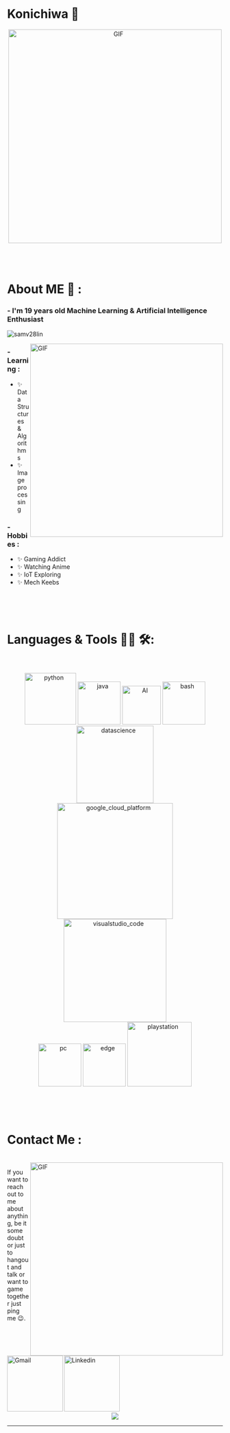 # Konichiwa 👋

<div align="center">
<img hight="260" width="498" alt="GIF" align="center" src="https://media.tenor.com/OISpcH9g0zUAAAAC/jujutsu-kaisen-gojo.gif">
</div>

</br>
</br>
</br>


# About ME 💬 :

### - I'm 19 years old Machine Learning & Artificial Intelligence Enthusiast

<p align="left"> <img src="https://komarev.com/ghpvc/?username=samv28lin&label=Profile%20views&color=0e75b6&style=flat" alt="samv28lin" /> </p>

<img hight="300" width="450" alt="GIF" align="right" src="https://media.tenor.com/-ZGfU4EG2aoAAAAC/championship-soccer.gif">

### - Learning :
- ✨ Data Structures & Algorithms
- ✨ Image processing

### - Hobbies : 
- ✨ Gaming Addict
- ✨ Watching Anime
- ✨ IoT Exploring
- ✨ Mech Keebs

</br>
</br>
</br>



# Languages & Tools 👨‍💻 🛠:
</br>

<p align="center">

<!-- For more icons please follow  https://github.com/MikeCodesDotNET/ColoredBadges -->
<img src="https://github.com/samv28/samv28/blob/main/assets/icons/python.png" alt="python" width="120" hight="50">
<img src="https://github.com/samv28/samv28/blob/main/assets/icons/java.png" alt="java"  width="100" hight="50">
<img src="https://github.com/samv28/samv28/blob/main/assets/icons/ai.png" alt="AI" width="90" hight="50">
<img src="https://github.com/samv28/samv28/blob/main/assets/icons/bash.png" alt="bash" width="100" hight="50">
<img src="https://github.com/samv28/samv28/blob/main/assets/icons/datascience.png" alt="datascience" width="180" hight="50">
</br>
<img src="https://github.com/samv28/samv28/blob/main/assets/icons/google_cloud_platform.png" alt="google_cloud_platform" width="270" hight="50">
<img src="https://github.com/samv28/samv28/blob/main/assets/icons/visualstudio_code.png" alt="visualstudio_code" width="240" hight="50">
</br>
<img src="https://github.com/samv28/samv28/blob/main/assets/icons/pc.png" alt="pc" width="100" hight="50">
<img src="https://github.com/samv28/samv28/blob/main/assets/icons/edge.png" alt="edge" width="100" hight="50">
<img src="https://github.com/samv28/samv28/blob/main/assets/icons/playstation@3x.png" alt="playstation" width="150" hight="50">
</p>
</br>
</br>
</br>



# Contact Me :

<p>
 </br>


<img hight="300" width="450" align="right" alt="GIF" src="https://media.tenor.com/LMif60qJBwUAAAAC/no-game-no-life-careful-who-you-lie-to.gif">


If you want to reach out to me about anything, be it some doubt or just to hangout and talk or want to game together just ping me 😉.



<a href="mailto:sameerkhatwani10@gmail.com">
 <img align="left" alt="Gmail" width="130" hight="100" src="https://cdn.icon-icons.com/icons2/2530/PNG/512/gmail_button_icon_151848.png" />
</a>
<a href="https://steamcommunity.com/id/samisafk">
  <img align="left" alt="Linkedin" width="130" hight="100" src="https://cdn.icon-icons.com/icons2/2530/PNG/512/steam_button_icon_151838.png" />
</br>
</br>
</br>
</a>




 </p>
 

</br>
</br>
</br>
</br>
</br>
</br>
</br>



<p align="center" >  
 <a href="https://github.com/anuraghazra/github-readme-stats"> 
<img  src="https://github-readme-stats.vercel.app/api?username=samv28&&show_icons=true&theme=radical"/>
  </a>
  </p>

*************
